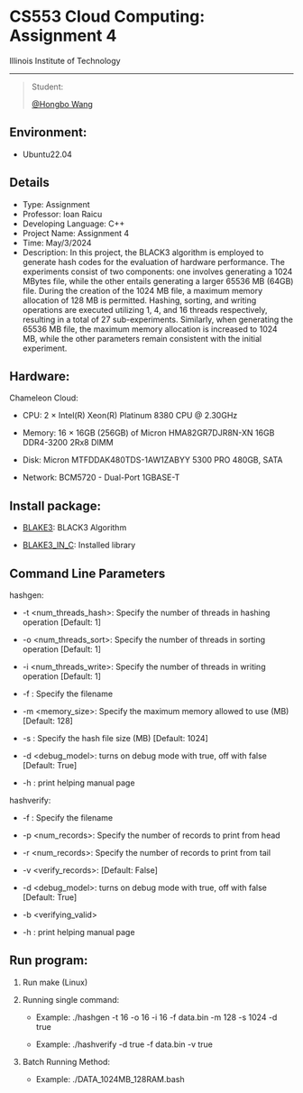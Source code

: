 # **CS553 Cloud Computing: Assignment 4**

Illinois Institute of Technology

-----

>  Student:
>
>  [@Hongbo Wang](https://github.com/BOBWang1117)
>
>  

## **Environment:**

- Ubuntu22.04


## **Details**

- Type: Assignment
- Professor: Ioan Raicu
- Developing Language: C++
- Project Name: Assignment 4
- Time: May/3/2024
- Description: In this project, the BLACK3 algorithm is employed to generate hash codes for the evaluation of hardware performance. The experiments consist of two components: one involves generating a 1024 MBytes file, while the other entails generating a larger 65536 MB (64GB) file. During the creation of the 1024 MB file, a maximum memory allocation of 128 MB is permitted. Hashing, sorting, and writing operations are executed utilizing 1, 4, and 16 threads respectively, resulting in a total of 27 sub-experiments. Similarly, when generating the 65536 MB file, the maximum memory allocation is increased to 1024 MB, while the other parameters remain consistent with the initial experiment.

## **Hardware:** 

Chameleon Cloud:

- CPU: 2 $\times$ Intel(R) Xeon(R) Platinum 8380 CPU @ 2.30GHz

- Memory: 16 $\times$ 16GB (256GB) of Micron HMA82GR7DJR8N-XN 16GB DDR4-3200 2Rx8 DIMM

- Disk: Micron MTFDDAK480TDS-1AW1ZABYY 5300 PRO 480GB, SATA

- Network: BCM5720 - Dual-Port 1GBASE-T

## **Install package:**

- [BLAKE3](https://github.com/BLAKE3-team/BLAKE3): BLACK3 Algorithm

- [BLAKE3_IN_C](https://github.com/BLAKE3-team/BLAKE3/tree/master/c): Installed library

## **Command Line Parameters**

hashgen:

- -t <num_threads_hash>: Specify the number of threads in hashing operation  [Default: 1]

- -o <num_threads_sort>: Specify the number of threads in sorting operation  [Default: 1]

- -i <num_threads_write>: Specify the number of threads in writing operation  [Default: 1]

- -f <filename>: Specify the filename

- -m <memory_size>: Specify the maximum memory allowed to use (MB) [Default: 128]

- -s <filesize>: Specify the hash file size (MB) [Default: 1024]

- -d <debug_model>: turns on debug mode with true, off with false  [Default: True]

- -h <help>: print helping manual page

hashverify:

- -f <filename>: Specify the filename

- -p <num_records>: Specify the number of records to print from head

- -r <num_records>: Specify the number of records to print from tail

- -v <verify_records>: [Default: False]

- -d <debug_model>: turns on debug mode with true, off with false  [Default: True]

- -b <verifying_valid>

- -h <help>: print helping manual page

## **Run program:**

1. Run make (Linux)

2. Running single command: 

    - Example: ./hashgen -t 16 -o 16 -i 16 -f data.bin -m 128 -s 1024 -d true

    - Example: ./hashverify -d true -f data.bin -v true


2. Batch Running Method:

    - Example: ./DATA_1024MB_128RAM.bash
